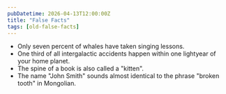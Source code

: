 ```yaml
---
pubDatetime: 2026-04-13T12:00:00Z
title: "False Facts"
tags: [old-false-facts]
---
```


- Only seven percent of whales have taken singing lessons.
- One third of all intergalactic accidents happen within one lightyear of your home planet.
- The spine of a book is also called a "kitten".
- The name "John Smith" sounds almost identical to the phrase "broken tooth" in Mongolian.
